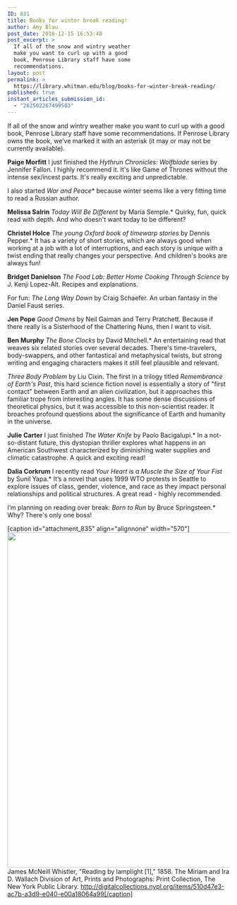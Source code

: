 ```yaml
---
ID: 831
title: Books for winter break reading!
author: Amy Blau
post_date: 2016-12-15 16:53:48
post_excerpt: >
  If all of the snow and wintry weather
  make you want to curl up with a good
  book, Penrose Library staff have some
  recommendations.
layout: post
permalink: >
  https://library.whitman.edu/blog/books-for-winter-break-reading/
published: true
instant_articles_submission_id:
  - "262502267499503"
---
```

If all of the snow and wintry weather make you want to curl up with a good book, Penrose Library staff have some recommendations. If Penrose Library owns the book, we’ve marked it with an asterisk (it may or may not be currently available).

<strong>Paige Morfitt</strong>
I just finished the <em>Hythrun Chronicles: Wolfblade</em> series by Jennifer Fallon. I highly recommend it. It's like Game of Thrones without the intense sex/incest parts. It's really exciting and unpredictable.

I also started <em>War and Peace</em>* because winter seems like a very fitting time to read a Russian author.

<strong>Melissa Salrin</strong>
<em>Today Will Be Different</em> by Maria Semple.* Quirky, fun, quick read with depth. And who doesn't want today to be different?

<strong>Christel Holce</strong>
<em>The young Oxford book of timewarp stories</em> by Dennis Pepper.* It has a variety of short stories, which are always good when working at a job with a lot of interruptions, and each story is unique with a twist ending that really changes your perspective. And children's books are always fun!

<strong>Bridget Danielson</strong>
<em>The Food Lab: Better Home Cooking Through Science</em> by J. Kenji Lopez-Alt. Recipes and explanations.

For fun: <em>The Long Way Down</em> by Craig Schaefer. An urban fantasy in the Daniel Faust series.

<strong>Jen Pope</strong>
<em>Good Omens</em> by Neil Gaiman and Terry Pratchett. Because if there really is a Sisterhood of the Chattering Nuns, then I want to visit.

<strong>Ben Murphy</strong>
<em>The Bone Clocks</em> by David Mitchell.* An entertaining read that weaves six related stories over several decades. There's time-travelers, body-swappers, and other fantastical and metaphysical twists, but strong writing and engaging characters makes it still feel plausible and relevant.

<em>Three Body Problem</em> by Liu Cixin. The first in a trilogy titled <em>Remembrance of Earth's Past</em>, this hard science fiction novel is essentially a story of "first contact" between Earth and an alien civilization, but it approaches this familiar trope from interesting angles. It has some dense discussions of theoretical physics, but it was accessible to this non-scientist reader. It broaches profound questions about the significance of Earth and humanity in the universe.

<strong>Julie Carter</strong>
I just finished <em>The Water Knife</em> by Paolo Bacigalupi.* In a not-so-distant future, this dystopian thriller explores what happens in an American Southwest characterized by diminishing water supplies and climatic catastrophe. A quick and exciting read!

<strong>Dalia Corkrum</strong>
I recently read <em>Your Heart is a Muscle the Size of Your Fist</em> by Sunil Yapa.* It’s a novel that uses 1999 WTO protests in Seattle to explore issues of class, gender, violence, and race as they impact personal relationships and political structures. A great read - highly recommended.

I’m planning on reading over break: <em>Born to Run</em> by Bruce Springsteen.* Why? There's only one boss!

[caption id="attachment_835" align="alignnone" width="570"]<img class="wp-image-835 size-full" src="https://library.whitman.edu/blog/wp-content/uploads/sites/4/2016/12/nypl.digitalcollections.510d47e3-ac7b-a3d9-e040-e00a18064a99.001.w.jpg" width="570" height="760" /> James McNeill Whistler, "Reading by lamplight [1]," 1858. The Miriam and Ira D. Wallach Division of Art, Prints and Photographs: Print Collection, The New York Public Library. http://digitalcollections.nypl.org/items/510d47e3-ac7b-a3d9-e040-e00a18064a99[/caption]
